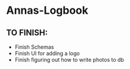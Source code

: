 # Annas-Logbook
## TO FINISH:
* Finish Schemas
* Finish UI for adding a logo
* Finish figuring out how to write photos to db
